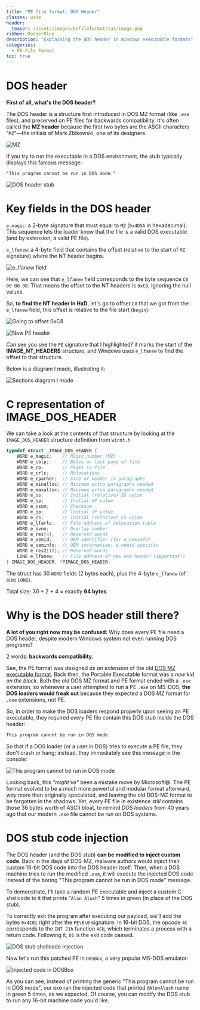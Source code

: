```yaml
---
title: "PE file format: DOS Header"
classes: wide
header:
  teaser: /assets/images/pefileformat/iat/image.png
ribbon: DodgerBlue
description: "Explaining the DOS header in Windows executable formats"
categories:
  - PE File Format
toc: true
---
```


# DOS header

**First of all, what's the DOS header?**

The DOS header is a structure first introduced in DOS MZ format (like `.exe` files), and preserved on PE files for backwards compatibility. It's often called the **MZ header** because the first two bytes are the ASCII characters "`MZ`"—the initials of Mark Zbikowski, one of its designers.

![MZ](/assets/images/pefileformat/dosheader/image.png)

If you try to run the executable in a DOS environment, the stub typically displays this famous message:
```
"This program cannot be run in DOS mode."
```
![DOS header stub](/assets/images/pefileformat/dosheader/image-1.png)

# Key fields in the DOS header

`e_magic`: a 2-byte signature that must equal to `MZ` (`0x4D5A` in hexadecimal). This sequence lets the loader know that the file is a valid DOS executable (and by extension, a valid PE file).

`e_lfanew`: a 4-byte field that contains the offset (relative to the start of `MZ` signature) where the NT header begins.

![e_lfanew field](/assets/images/pefileformat/dosheader/image-2.png)

Here, we can see that `e_lfanew` field corresponds to the byte sequence `C8 00 00 00`. That means the offset to the NT headers is `0xC8`, ignoring the null values.

So, **to find the NT header in HxD**, let's go to offset `C8` that we got from the `e_lfanew` field, this offset is relative to the file start (`begin`):

![Going to offset 0xC8](/assets/images/pefileformat/dosheader/image-3.png)

![New PE header](/assets/images/pefileformat/dosheader/header.gif)

Can see you see the `PE` signature that I highlighted? it marks the start of the **IMAGE_NT_HEADERS** structure, and Windows uses `e_lfanew` to find the offset to that structure.

Below is a diagram I made, illustrating it:

![Sections diagram I made](/assets/images/pefileformat/dosheader/diagram.png)

# C representation of IMAGE_DOS_HEADER

We can take a look at the contents of that structure by looking at the `IMAGE_DOS_HEADER` structure definition from `winnt.h`
```c
typedef struct _IMAGE_DOS_HEADER {  
    WORD e_magic;    // Magic number (MZ)
    WORD e_cblp;     // Bytes on last page of file
    WORD e_cp;       // Pages in file
    WORD e_crlc;     // Relocations
    WORD e_cparhdr;  // Size of header in paragraphs
    WORD e_minalloc; // Minimum extra paragraphs needed
    WORD e_maxalloc; // Maximum extra paragraphs needed
    WORD e_ss;       // Initial (relative) SS value
    WORD e_sp;       // Initial SP value
    WORD e_csum;     // Checksum
    WORD e_ip;       // Initial IP value
    WORD e_cs;       // Initial (relative) CS value
    WORD e_lfarlc;   // File address of relocation table
    WORD e_ovno;     // Overlay number
    WORD e_res[4];   // Reserved words
    WORD e_oemid;    // OEM identifier (for e_oeminfo)
    WORD e_oeminfo;  // OEM information; e_oemid specific
    WORD e_res2[10]; // Reserved words
    LONG e_lfanew;   // File address of new exe header (important!)
} IMAGE_DOS_HEADER, *PIMAGE_DOS_HEADER;
```

The struct has 30 `WORD` fields (2 bytes each), plus the 4-byte `e_lfanew` (of size `LONG`).

Total size: 30 * 2 + 4 = exactly **64 bytes**.

# Why is the DOS header still there?

**A lot of you right now may be confused:** Why does every PE file need a DOS header, despite modern Windows system not even running DOS programs?

2 words: **backwards compatibility**. 

See, the PE format was designed *as an extension* of the old [DOS MZ executable format](https://en.wikipedia.org/wiki/DOS_MZ_executable). Back then, the Portable Executable format was a *new kid on the block*. Both the old DOS MZ format and PE format ended with a `.exe` extension, so whenever a user attempted to run a PE `.exe` on MS-DOS, **the DOS loaders would freak out** because they expected a DOS MZ format for `.exe` extensions, not PE. 

So, in order to make the DOS loaders respond properly upon seeing an PE executable, they required *every* PE file contain this DOS stub inside the DOS header:

```c
This program cannot be run in DOS mode
```

So that if a DOS loader (or a user in DOS) tries to execute a PE file, they don't crash or hang; instead, they immediately see this message in the console:

![This program cannot be run in DOS mode](/assets/images/pefileformat/dosheader/loader.png)

Looking back, this *"might've"* been a mistake move by Microsoft😅. The PE format evolved to be a much more powerful and modular format afterward, *way* more than originally speculated, and leaving the old DOS-MZ format to be forgotten in the shadows. Yet, every PE file in existence *still* contains those 36 bytes worth of ASCII bloat, to remind *DOS loaders* from 40 years ago that our modern `.exe` file cannot be run on DOS systems.

# DOS stub code injection

The DOS header (and the DOS stub) **can be modified to inject custom code**. Back in the days of DOS-MZ, malware authors would inject their custom 16-bit DOS code into the DOS header itself. Then, when a DOS machine tries to run the modified `.exe`, it will execute the injected DOS code instead of the boring "This program cannot be run in DOS mode" message. 

To demonstrate, I'll take a random PE executable and inject a custom C shellcode to it that prints "`Alon Alush`" 5 times in green (in place of the DOS stub).

To correctly exit the program after executing our payload, we'll add the bytes `0x4C01` right after the `PE\0\0` signature. In 16-bit DOS, the opcode `4C` corresponds to the `INT 21h` function `4CH`, which terminates a process with a return code. Following it, `01` is the exit code passed.

![DOS stub shellcode injection](/assets/images/pefileformat/dosheader/doshellcode.png)

Now let's run this patched PE in `DOSBox`, a very popular MS-DOS emulator:

![Injected code in DOSBox](/assets/images/pefileformat/dosheader/result.png)

As you can see, instead of printing the generic "This program cannot be run in DOS mode", our exe ran the injected code that printed `@AlonAlush` name in green 5 times, as we expected. Of course, you can modify the DOS stub to run any 16-bit machine code you'd like.

